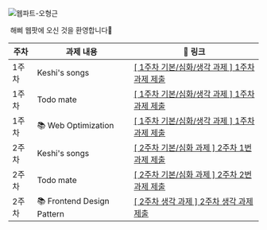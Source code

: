 ![웹파트-오형근](https://user-images.githubusercontent.com/79238676/227774852-42882d62-bc9b-4eb1-a060-6d3033989a36.png)

 해삐 웹팟에 오신 것을 환영합니다🌼
 
  <div align="center">
 
 | 주차  | 과제 내용             | 🔗 링크 |
| ----- | --------------------- | ------- |
| 1주차 | Keshi's songs | [ [ 1주차 기본/심화/생각 과제 ] 1주차 과제 제출 ](https://github.com/GO-SOPT-WEB/HyeongGeunOh/pull/1)|
| 1주차 | Todo mate |[ [ 1주차 기본/심화/생각 과제 ] 1주차 과제 제출 ](https://github.com/GO-SOPT-WEB/HyeongGeunOh/pull/1)|
| 1주차 |  📚 Web Optimization    | [ [ 1주차 기본/심화/생각 과제 ] 1주차 과제 제출 ](https://github.com/GO-SOPT-WEB/HyeongGeunOh/pull/1)|
| 2주차 | Keshi's songs | [ [ 2주차 기본/심화 과제 ] 2주차 1번 과제 제출 ](https://github.com/GO-SOPT-WEB/HyeongGeunOh/pull/2)|
| 2주차 | Todo mate |[ [ 2주차 기본/심화 과제 ] 2주차 2번 과제 제출 ](https://github.com/GO-SOPT-WEB/HyeongGeunOh/pull/3)|
| 2주차 |  📚 Frontend Design Pattern   | [ [ 2주차 생각 과제 ] 2주차 생각 과제 제출 ](https://github.com/GO-SOPT-WEB/HyeongGeunOh/pull/4)|

</div>
